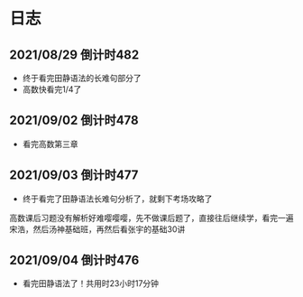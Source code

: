 # 日志

## 2021/08/29 倒计时482

- 终于看完田静语法的长难句部分了
- 高数快看完1/4了

## 2021/09/02 倒计时478

- 看完高数第三章

## 2021/09/03 倒计时477

- 终于看完了田静语法长难句分析了，就剩下考场攻略了

高数课后习题没有解析好难嘤嘤嘤，先不做课后题了，直接往后继续学，看完一遍宋浩，然后汤神基础班，再然后看张宇的基础30讲

## 2021/09/04 倒计时476

- 看完田静语法了！共用时23小时17分钟
